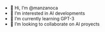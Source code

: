 - 👋 Hi, I’m @manzanoca
- 👀 I’m interested in AI developments
- 🌱 I’m currently learning GPT-3
- 💞️ I’m looking to collaborate on AI proyects

<!---
manzanoca/manzanoca is a ✨ special ✨ repository because its `README.md` (this file) appears on your GitHub profile.
You can click the Preview link to take a look at your changes.
--->
